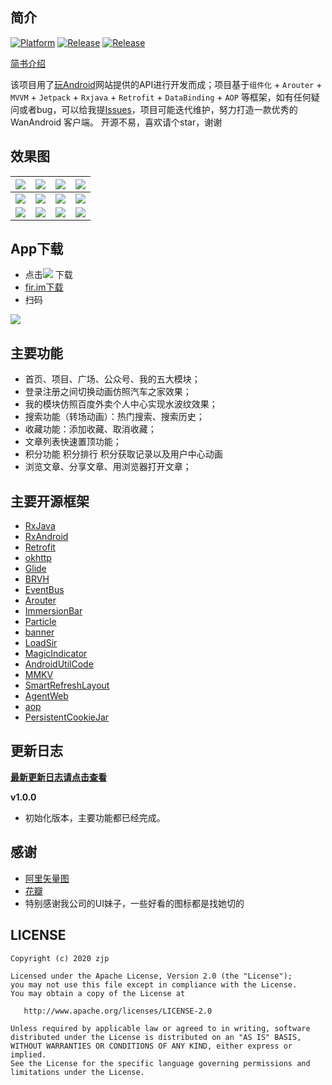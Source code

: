 ## 简介

[![Platform][1]][2]  [![Release][3]][4]  [![Release][5]][6]

[1]:https://img.shields.io/badge/platform-Android-blue.svg  
[2]:https://github.com/Jsonjia/zjp-wandroid-master/

[3]:https://img.shields.io/badge/API-21%2B-brightgreen.svg?style=flat
[4]:https://android-arsenal.com/api?level=21

[5]:https://img.shields.io/github/release/iceCola7/WanAndroid.svg
[6]:https://github.com/Jsonjia/zjp-wandroid-master/releases

[简书介绍](https://www.jianshu.com/p/e6b743f809df)

该项目用了[玩Android](https://www.wanandroid.com/blog/show/2)网站提供的API进行开发而成；项目基于`组件化` + `Arouter` + `MVVM` + `Jetpack` + `Rxjava` + `Retrofit` + `DataBinding` + `AOP` 等框架，如有任何疑问或者bug，可以给我提[Issues](https://github.com/Jsonjia/zjp-wandroid-master/issues)，项目可能迭代维护，努力打造一款优秀的 WanAndroid 客户端。 开源不易，喜欢请个star，谢谢

## 效果图

| ![](art/01.jpg) | ![](art/02.jpg) | ![](art/03.jpg) | ![](art/04.jpg) |
| --- | --- | --- | --- |
| ![](art/05.jpg) | ![](art/06.jpg) | ![](art/07.jpg) | ![](art/08.jpg) |
| ![](art/01.gif) | ![](art/02.gif) | ![](art/03.gif) | ![](art/04.gif) | 

## App下载
- 点击[![](https://img.shields.io/badge/Download-apk-green.svg)](https://github.com/Jsonjia/zjp-wandroid-master/blob/master/app/release/app-release.apk) 下载
- [fir.im下载](http://d.firim.info/24u9)
- 扫码

![](./art/download_qr_code.png)


## 主要功能

- 首页、项目、广场、公众号、我的五大模块；
- 登录注册之间切换动画仿照汽车之家效果；
- 我的模块仿照百度外卖个人中心实现水波纹效果；
- 搜索功能（转场动画）：热门搜索、搜索历史；
- 收藏功能：添加收藏、取消收藏；
- 文章列表快速置顶功能；
- 积分功能 积分排行 积分获取记录以及用户中心动画
- 浏览文章、分享文章、用浏览器打开文章；

## 主要开源框架

- [RxJava](https://github.com/ReactiveX/RxJava)
- [RxAndroid](https://github.com/ReactiveX/RxAndroid)
- [Retrofit](https://github.com/square/retrofit)
- [okhttp](https://github.com/square/okhttp)
- [Glide](https://github.com/bumptech/glide)
- [BRVH](https://github.com/CymChad/BaseRecyclerViewAdapterHelper)
- [EventBus](https://github.com/greenrobot/EventBus)
- [Arouter](https://github.com/alibaba/ARouter)
- [ImmersionBar](https://github.com/gyf-dev/ImmersionBar)
- [Particle](https://github.com/JeasonWong/Particle)
- [banner](https://github.com/youth5201314/banner)
- [LoadSir](https://github.com/KingJA/LoadSir)
- [MagicIndicator](https://github.com/hackware1993/MagicIndicator)
- [AndroidUtilCode](https://github.com/Blankj/AndroidUtilCode)
- [MMKV](https://github.com/Tencent/MMKV)
- [SmartRefreshLayout](https://github.com/scwang90/SmartRefreshLayout)
- [AgentWeb](https://github.com/Justson/AgentWeb)
- [aop](https://github.com/HujiangTechnology/gradle_plugin_android_aspectjx)
- [PersistentCookieJar](https://github.com/franmontiel/PersistentCookieJar)


## 更新日志

**[最新更新日志请点击查看](https://github.com/Jsonjia/zjp-wandroid-master/releases)**

**v1.0.0**

- 初始化版本，主要功能都已经完成。

## 感谢
- [阿里矢量图](https://www.iconfont.cn/)
- [花瓣](https://huaban.com/)
- 特别感谢我公司的UI妹子，一些好看的图标都是找她切的


## LICENSE

```
Copyright (c) 2020 zjp

Licensed under the Apache License, Version 2.0 (the "License");
you may not use this file except in compliance with the License.
You may obtain a copy of the License at

   http://www.apache.org/licenses/LICENSE-2.0

Unless required by applicable law or agreed to in writing, software
distributed under the License is distributed on an "AS IS" BASIS,
WITHOUT WARRANTIES OR CONDITIONS OF ANY KIND, either express or implied.
See the License for the specific language governing permissions and
limitations under the License.
```
